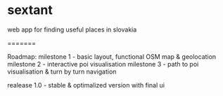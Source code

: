 sextant
=======

web app for finding useful places in slovakia

=======

Roadmap:
milestone 1 - basic layout, functional OSM map & geolocation
milestone 2 - interactive poi visualisation
milestone 3 - path to poi visualisation & turn by turn navigation

realease 1.0 - stable & optimalized version with final ui
